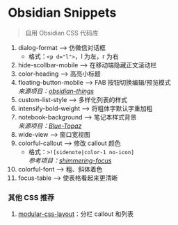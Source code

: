 # Obsidian Snippets
> 自用 Obsidian CSS 代码库

1. dialog-format --> 仿微信对话框
    - 格式：`<p d="l">`，l 为左，r 为右
2. hide-scollbar-mobile --> 在移动端隐藏正文滚动栏
3. color-heading --> 高亮小标题
4. floating-button-mobile --> FAB 按钮切换编辑/预览模式
<br>*来源项目：[obsidian-things](https://github.com/colineckert/obsidian-things)*
5. custom-list-style --> 多样化列表的样式
6. intensify-bold-weight --> 将粗体字默认字重加粗
7. notebook-background --> 笔记本样式背景
<br>*来源项目：[Blue-Topaz](https://github.com/PKM-er/Blue-Topaz_Obsidian-css)*
8. wide-view --> 窗口宽视图
9. colorful-callout --> 修改 callout 颜色
    - 格式：`>![sidenote|color-1 no-icon]`
<br>*参考项目：[shimmering-focus](https://github.com/chrisgrieser/shimmering-focus)*
10. colorful-font --> 粗、斜体着色
11. focus-table --> 使表格看起来更清晰

### 其他 CSS 推荐

1. [modular-css-layout](https://github.com/efemkay/obsidian-modular-css-layout)：分栏 callout 和列表
